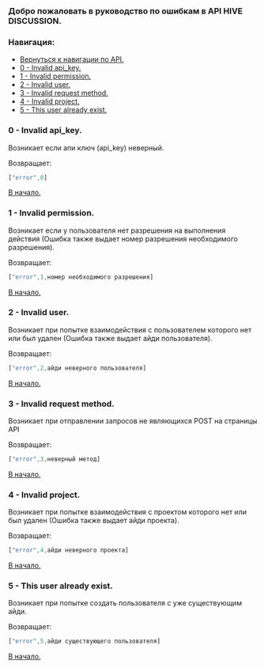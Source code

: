<h3 name="begin">Добро пожаловать в руководство по ошибкам в API HIVE DISCUSSION.</h3>

<nav>
  <h3>Навигация:</h3>
  <ul>
    <li><a href="../WELCOME.md#api">Вернуться к навигации по API.</a></li>
    <li><a href="#0">0 - Invalid api_key.</a></li>
    <li><a href="#1">1 - Invalid permission.</a></li>
    <li><a href="#2">2 - Invalid user.</a></li>
    <li><a href="#3">3 - Invalid request method.</a></li>
    <li><a href="#4">4 - Invalid project.</a></li>
    <li><a href="#5">5 - This user already exist.</a></li>
  </ul>
</nav>





<div name="0">
  <h3>0 - Invalid api_key.</h3>
  <p>Возникает если апи ключ (api_key) неверный.</p>
  Возвращает:

```js
["error",0]
```

  <a href="#begin">В начало.</a>
</div>



<div name="">
  <h3>1 - Invalid permission.</h3>
  <p>Возникает если у пользователя нет разрешения на выполнения действия (Ошибка также выдает номер разрешения необходимого разрешения).</p>
  Возвращает:

```js
["error",1,номер необходимого разрешения]
```

  <a href="#begin">В начало.</a>
</div>



<div name="2">
  <h3>2 - Invalid user.</h3>
  <p>Возникает при попытке взаимодействия с пользователем которого нет или был удален (Ошибка также выдает айди пользователя).</p>
  Возвращает:

```js
["error",2,айди неверного пользователя]
```

  <a href="#begin">В начало.</a>
</div>



<div name="3">
  <h3>3 - Invalid request method.</h3>
  <p>Возникает при отправлении запросов не являющихся POST на страницы API</p>
  Возвращает:

```js
["error",3,неверный метод]
```

  <a href="#begin">В начало.</a>
</div>



<div name="4">
  <h3>4 - Invalid project.</h3>
  <p>Возникает при попытке взаимодействия с проектом которого нет или был удален (Ошибка также выдает айди проекта).</p>
  Возвращает:

```js
["error",4,айди неверного проекта]
```

  <a href="#begin">В начало.</a>
</div>



<div name="5">
  <h3>5 - This user already exist.</h3>
  <p>Возникает при попытке создать пользователя с уже существующим айди.</p>
  Возвращает:

```js
["error",5,айди существующего пользователя]
```

  <a href="#begin">В начало.</a>
</div>





<!--
template link
<li><a href="#"> - .</a></li>

template error
<div name="">
  <h3> - .</h3>
  <p>.</p>
  Возвращает:

```js
```

  <a href="#begin">В начало.</a>
</div>
-->